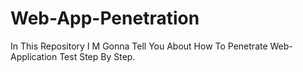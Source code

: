 # Web-App-Penetration
In This Repository I M Gonna Tell You About How To Penetrate Web-Application Test Step By Step.
